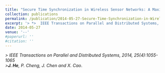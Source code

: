 ```yaml
---
title: "Secure Time Synchronization in Wireless Sensor Networks: A Maximum Consensus-based Approach"
collection: publications
permalink: /publication/2014-05-27-Secure-Time-Synchronization-in-Wireless-Sensor-Networks/
excerpt: '> *>  IEEE Transactions on Parallel and Distributed Systems, 2014, 25(4):1055-1065*<br>> ***J. He**, P. Cheng, J. Chen and X. Cao*.'
date: 2014-05-27
venue: '--'
#paperurl: ''
#citation: ''
---
```

*> IEEE Transactions on Parallel and Distributed Systems, 2014, 25(4):1055-1065*  
*>**J. He**, P. Cheng, J. Chen and X. Cao*.